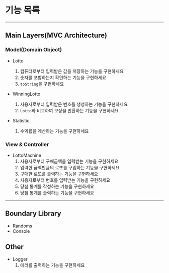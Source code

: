 # 기능 목록

---

## Main Layers(MVC Architecture)

### Model(Domain Object)

- Lotto
  1. 컴퓨터로부터 입력받은 값을 저장하는 기능을 구현하세요
  2. 숫자를 포함하는지 확인하는 기능을 구현하세요
  3. `toString`을 구현하세요

- WinningLotto
  1. 사용자로부터 입력받은 번호를 생성하는 기능을 구현하세요
  2. `Lotto`와 비교하여 보상을 반환하는 기능을 구현하세요

- Statistic
  1. 수익률을 계산하는 기능을 구현하세요

### View & Controller

- LottoMachine
  1. 사용자로부터 구매금액을 입력받는 기능을 구현하세요
  2. 입력한 금액만큼의 로또를 구입하는 기능을 구현하세요
  3. 구매한 로또를 출력하는 기능을 구현하세요
  4. 사용자로부터 번호를 입력받는 기능을 구현하세요
  5. 당첨 통계를 작성하는 기능을 구현하세요
  6. 당첨 통계를 출력하는 기능을 구현하세요

---

## Boundary Library

- Randoms
- Console

## Other

- Logger
  1. 에러를 출력하는 기능을 구현하세요